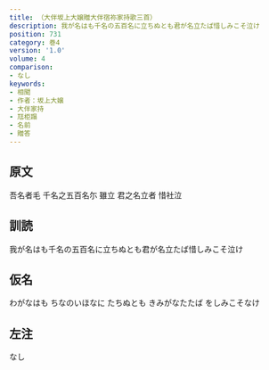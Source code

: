 ```yaml
---
title: （大伴坂上大嬢贈大伴宿祢家持歌三首）
description: 我が名はも千名の五百名に立ちぬとも君が名立たば惜しみこそ泣け
position: 731
category: 巻4
version: '1.0'
volume: 4
comparison:
- なし
keywords:
- 相聞
- 作者：坂上大嬢
- 大伴家持
- 尫柜蹋
- 名前
- 贈答
---
```


## 原文

吾名者毛 千名之五百名尓 雖立 君之名立者 惜社泣

## 訓読

我が名はも千名の五百名に立ちぬとも君が名立たば惜しみこそ泣け

## 仮名

わがなはも ちなのいほなに たちぬとも きみがなたたば をしみこそなけ

## 左注

なし
